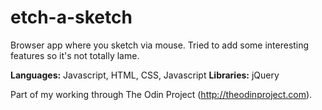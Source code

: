etch-a-sketch
=============

Browser app where you sketch via mouse. Tried to add some interesting features so it's not totally lame.

**Languages:** Javascript, HTML, CSS, Javascript
**Libraries:** jQuery

Part of my working through The Odin Project (http://theodinproject.com).

